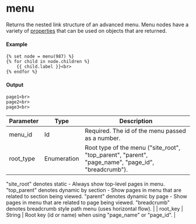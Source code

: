 # menu
Returns the nested link structure of an advanced menu. Menu nodes have a variety of [properties](/docs/hubl/variables#menu-node-variables) that can be used on objects that are returned.

#### Example
```jinja2
{% set node = menu(987) %}
{% for child in node.children %}
	{{ child.label }}<br>
{% endfor %}
```

#### Output
```jinja2
page1<br>
page2<br>
page3<br>
```

| Parameter | Type | Description | 
|  ------  |  ------  |  ------  | 
| menu_id | Id | Required. The id of the menu passed as a number. | 
| root_type | Enumeration | Root type of the menu ("site_root", "top_parent", "parent", "page_name", "page_id", "breadcrumb").

"site_root" denotes static - Always show top-level pages in menu.
"top_parent" denotes dynamic by section - Show pages in menu that are related to section being viewed.
"parent" denotes dynamic by page - Show pages in menu that are related to page being viewed.
"breadcrumb" denotes breadcrumb style path menu (uses horizontal flow).
 | 
| root_key | String | Root key (id or name) when using "page_name" or "page_id". | 


